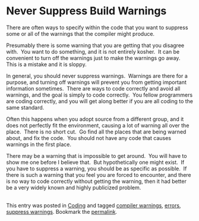 #  Never Suppress Build Warnings

There are often ways to specify within the code that you want to suppress some or all of the warnings that the compiler might produce.  

Presumably there is some warning that you are getting that you disagree with.  You want to do something, and it is not entirely kosher.  It can be convenient to turn off the warnings just to make the warnings go away.  This is a mistake and it is sloppy.  

In general, you should never suppress warnings.  Warnings are there for a purpose, and turning off warnings will prevent you from getting important information sometimes.  There are ways to code correctly and avoid all warnings, and the goal is simply to code correctly.  You fellow programmers are coding correctly, and you will get along better if you are all coding to the same standard. 

Often this happens when you adopt source from a different group, and it does not perfectly fit the environment, causing a lot of warning all over the place.  There is no short cut.  Go find all the places that are being warned about, and fix the code.  You should not have any code that causes warnings in the first place. 

There may be a warning that is impossible to get around.  You will have to show me one before I believe that.  But hypothetically one might exist.  If you have to suppress a warning, you should be as specific as possible.  If there is such a warning that you feel you are forced to encounter, and there is no way to code correctly without getting the warning, then it had better be a very widely known and highly publicized problem.  
 

This entry was posted in [Coding](https://agiletribe.purplehillsbooks.com/category/coding/) and tagged [compiler warnings](https://agiletribe.purplehillsbooks.com/tag/compiler-warnings/), [errors](https://agiletribe.purplehillsbooks.com/tag/errors/), [suppress warnings](https://agiletribe.purplehillsbooks.com/tag/suppress-warnings/). Bookmark the [permalink](https://agiletribe.purplehillsbooks.com/2012/03/23/26-never-suppress-warnings/ "Permalink to #26 Never Suppress Warnings").